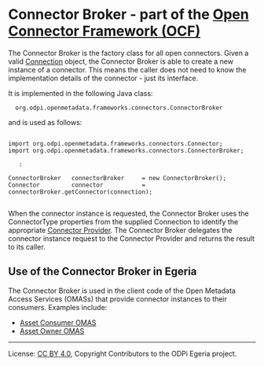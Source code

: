 <!-- SPDX-License-Identifier: CC-BY-4.0 -->
<!-- Copyright Contributors to the ODPi Egeria project. -->

# Connector Broker - part of the [Open Connector Framework (OCF)](../..)

The Connector Broker is the factory class for all open connectors.
Given a valid [Connection](connection.md) object, the
Connector Broker is able to create a new instance of a connector.
This means the caller does not need to know the implementation
details of the connector - just its interface.

It is implemented in the following Java class:

```
  org.odpi.openmetadata.frameworks.connectors.ConnectorBroker
```

and is used as follows:

```

import org.odpi.openmetadata.frameworks.connectors.Connector;
import org.odpi.openmetadata.frameworks.connectors.ConnectorBroker;

   :
   
ConnectorBroker   connectorBroker     = new ConnectorBroker();
Connector         connector           = connectorBroker.getConnector(connection);
  
```

When the connector instance is requested, the Connector Broker uses the ConnectorType properties
from the supplied Connection to identify the appropriate [Connector Provider](connector-provider.md).
The Connector Broker delegates the connector instance request to the Connector Provider and returns
the result to its caller.

## Use of the Connector Broker in Egeria

The Connector Broker is used in the client code of the Open Metadata Access Services (OMASs) that provide
connector instances to their consumers.  Examples include:

* [Asset Consumer OMAS](../../../../access-services/asset-consumer/docs/concepts/README.md)
* [Asset Owner OMAS](../../../../access-services/asset-owner/README.md)


----
License: [CC BY 4.0](https://creativecommons.org/licenses/by/4.0/),
Copyright Contributors to the ODPi Egeria project.